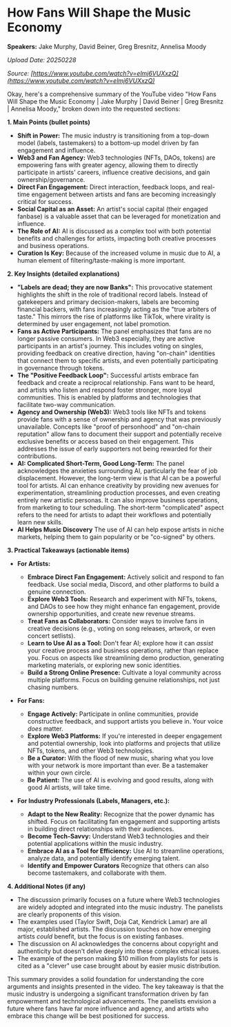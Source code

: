 # How Fans Will Shape the Music Economy

**Speakers:** Jake Murphy, David Beiner, Greg Bresnitz, Annelisa Moody


*Upload Date: 20250228*

*Source: [https://www.youtube.com/watch?v=elmj6VUXxzQ](https://www.youtube.com/watch?v=elmj6VUXxzQ)*

Okay, here's a comprehensive summary of the YouTube video "How Fans Will Shape the Music Economy | Jake Murphy | David Beiner | Greg Bresnitz | Annelisa Moody," broken down into the requested sections:

**1. Main Points (bullet points)**

*   **Shift in Power:** The music industry is transitioning from a top-down model (labels, tastemakers) to a bottom-up model driven by fan engagement and influence.
*   **Web3 and Fan Agency:** Web3 technologies (NFTs, DAOs, tokens) are empowering fans with greater agency, allowing them to directly participate in artists' careers, influence creative decisions, and gain ownership/governance.
*   **Direct Fan Engagement:**  Direct interaction, feedback loops, and real-time engagement between artists and fans are becoming increasingly critical for success.
*   **Social Capital as an Asset:**  An artist's social capital (their engaged fanbase) is a valuable asset that can be leveraged for monetization and influence.
*   **The Role of AI:** AI is discussed as a complex tool with both potential benefits and challenges for artists, impacting both creative processes and business operations.
*    **Curation Is Key:** Because of the increased volume in music due to AI, a human element of filtering/taste-making is more important.

**2. Key Insights (detailed explanations)**

*   **"Labels are dead; they are now Banks":** This provocative statement highlights the shift in the role of traditional record labels.  Instead of gatekeepers and primary decision-makers, labels are becoming financial backers, with fans increasingly acting as the "true arbiters of taste." This mirrors the rise of platforms like TikTok, where virality is determined by user engagement, not label promotion.
*   **Fans as Active Participants:**  The panel emphasizes that fans are no longer passive consumers.  In Web3 especially, they are active participants in an artist's journey.  This includes voting on singles, providing feedback on creative direction, having "on-chain" identities that connect them to specific artists, and even potentially participating in governance through tokens.
*   **The "Positive Feedback Loop":**  Successful artists embrace fan feedback and create a reciprocal relationship.  Fans want to be heard, and artists who listen and respond foster stronger, more loyal communities.  This is enabled by platforms and technologies that facilitate two-way communication.
*   **Agency and Ownership (Web3):**  Web3 tools like NFTs and tokens provide fans with a sense of ownership and agency that was previously unavailable.  Concepts like "proof of personhood" and "on-chain reputation" allow fans to document their support and potentially receive exclusive benefits or access based on their engagement.  This addresses the issue of early supporters not being rewarded for their contributions.
*   **AI: Complicated Short-Term, Good Long-Term:**  The panel acknowledges the anxieties surrounding AI, particularly the fear of job displacement. However, the long-term view is that AI can be a powerful tool for artists. AI can enhance creativity by providing new avenues for experimentation, streamlining production processes, and even creating entirely new artistic personas.  It can also improve business operations, from marketing to tour scheduling.  The short-term "complicated" aspect refers to the need for artists to adapt their workflows and potentially learn new skills.
* **AI Helps Music Discovery** The use of AI can help expose artists in niche markets, helping them to gain popularity or be "co-signed" by others.

**3. Practical Takeaways (actionable items)**

*   **For Artists:**
    *   **Embrace Direct Fan Engagement:**  Actively solicit and respond to fan feedback.  Use social media, Discord, and other platforms to build a genuine connection.
    *   **Explore Web3 Tools:**  Research and experiment with NFTs, tokens, and DAOs to see how they might enhance fan engagement, provide ownership opportunities, and create new revenue streams.
    *   **Treat Fans as Collaborators:**  Consider ways to involve fans in creative decisions (e.g., voting on song releases, artwork, or even concert setlists).
    *   **Learn to Use AI as a Tool:**  Don't fear AI; explore how it can *assist* your creative process and business operations, rather than replace you. Focus on aspects like streamlining demo production, generating marketing materials, or exploring new sonic identities.
    *   **Build a Strong Online Presence:**  Cultivate a loyal community across multiple platforms.  Focus on building genuine relationships, not just chasing numbers.

*   **For Fans:**
    *   **Engage Actively:**  Participate in online communities, provide constructive feedback, and support artists you believe in.  Your voice *does* matter.
    *   **Explore Web3 Platforms:**  If you're interested in deeper engagement and potential ownership, look into platforms and projects that utilize NFTs, tokens, and other Web3 technologies.
    *   **Be a Curator:**  With the flood of new music, sharing what you love with your network is more important than ever. Be a tastemaker within your own circle.
    *   **Be Patient:** The use of AI is evolving and good results, along with good AI artists, will take time.

*   **For Industry Professionals (Labels, Managers, etc.):**
    *   **Adapt to the New Reality:**  Recognize that the power dynamic has shifted.  Focus on facilitating fan engagement and supporting artists in building direct relationships with their audiences.
    *   **Become Tech-Savvy:** Understand Web3 technologies and their potential applications within the music industry.
    *   **Embrace AI as a Tool for Efficiency:** Use AI to streamline operations, analyze data, and potentially identify emerging talent.
    * **Identify and Empower Curators** Recognize that others can also become tastemakers, and collaborate with them.

**4. Additional Notes (if any)**

*   The discussion primarily focuses on a future where Web3 technologies are widely adopted and integrated into the music industry.  The panelists are clearly proponents of this vision.
*   The examples used (Taylor Swift, Doja Cat, Kendrick Lamar) are all major, established artists. The discussion touches on how emerging artists *could* benefit, but the focus is on existing fanbases.
*   The discussion on AI acknowledges the concerns about copyright and authenticity but doesn't delve deeply into these complex ethical issues.
*    The example of the person making $10 million from playlists for pets is cited as a "clever" use case brought about by easier music distribution.

This summary provides a solid foundation for understanding the core arguments and insights presented in the video. The key takeaway is that the music industry is undergoing a significant transformation driven by fan empowerment and technological advancements. The panelists envision a future where fans have far more influence and agency, and artists who embrace this change will be best positioned for success.